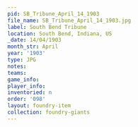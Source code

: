 ```yaml
---
pid: SB_Tribune_April_14_1903
file_name: SB_Tribune_April_14_1903.jpg
label: South Bend Tribune
location: South Bend, Indiana, US
_date: 14/04/1903
month_str: April
year: '1903'
type: JPG
notes: 
teams: 
game_info: 
player_info: 
inventoried: n
order: '098'
layout: foundry-item
collection: foundry-giants
---
```

